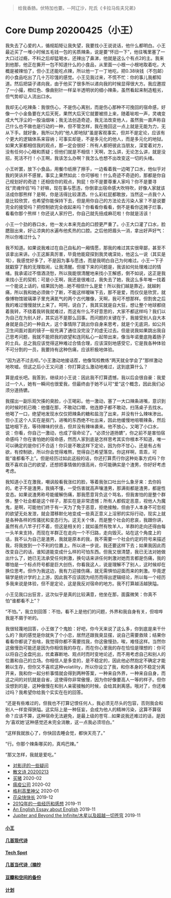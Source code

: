 
> 给我香肠。伏特加也要。--阿辽沙，陀氏《卡拉马佐夫兄弟》

# Core Dump 20200425（小王）

我失去了心爱的人，循规蹈矩让我失望，我要找小王说说话，他什么都明白。小王最近买了一堆小时候五毛钱一包的劣质辣条，说是要“怀旧一下”，他往嘴里塞了一大口过过瘾，不料之后却猛喝水，还辣出了鼻涕，他就是这么个有点2的主。我来到他那，他正在撕开一包不知道什么的小食品，从里面一小根一小根地取着吃，大概是被辣怕了，但小王还能吃点辣，所以他一丁一丁地吃，把0.38块钱（不包邮）的小食品吃出了几十万珍馐的感觉。小王见我过来，不慌不忙：你的事儿我都知道。然后把袋子递向我，由于他买了很多所以递向我的时候显得很大方。我应邀捏了一小撮，橙红色、像曲别针一样呈半透明状的细小辣条，虽然看起来制造粗劣，但气势却让人流出口水。

我却无心吃辣条：我很伤心，不是伤心离别，而是伤心那种不可挽回的宿命感，好像一个小金鱼要在大后天死，果然大后天它就要被捞上来，随着呲啦一声，灵魂变成大气浮尘的一股油烟味；我无法创造奇迹，我无法改变他人，虽然我一直声称自己什么也不做也是行动的一种，但不管怎样，我在挽回这一点上就是无能为力，无从下手。就好象，我所以为的“他人即地狱”虽是客观事实，但并不是定论，应该有个更大的逻辑体系来容纳；可事实却是，不是多元化的他人，而是多元化的地狱。如果大家都相信我的观点，那一定会很好：所有人都把彼此当朋友，深爱着对方，没有任何小心眼和质疑；但他们就是不相信！天啊，怎么讲，无论怎么讲，就是没招，死活不行！小王啊，我该怎么办啊？我怎么也想不出改变这一切的头绪。

小王听罢，放下小食品，用餐巾纸擦了擦手，一边看着我一边喝了口水，他似乎对我的哭诉并不感冒。事实上果然如此：你可够啦！什么奇迹不奇迹的，那都是你自己规划好的奇迹！还相信你的观点，狗屁！你不是要尊重人家吗？你不是要寻找“灵魂伴侣”吗？好嘛，现在事与愿违，你倒拿出宿命感大吹特吹，好像人家就该活成你那熊样？是啊，你是活得比较潇洒，什么彩虹屁都敢放，当然这一点我个人是比较欣赏，也希望你能保持下去，但是用你自己的方法论去污染人家？不是说要完全的接受吗？把控制欲完全收起来吗？你看看你看看，倒不是看你这摊子烂事，看看你那个熊样！你还说人家拧巴，你自己就先扭成麻花啦！你就是活该！

小王一个劲的吞口水，他一发火本来充血的口腔更严重了。小王大口灌了口水，脸腮鼓出来，好让凉爽的水遍布他炙热的口腔。之后他把眉头一消，拿出好声好气：所以你难过什么？

我不知道。如果说我难过在自己自私的一厢情愿，那我的难过其实很卑鄙，甚至不该拿出来讲。小王这厮真厉害，毕竟他能窥探到我灵魂深处，他这么一说（其实是骂），我感觉好多了，不是因为事与愿违，而是我明白自己为何难过。小王一下子就戳穿了我的无理取闹，让我清醒。但接下来的问题是，我该如何处理难过的情绪。我承诺过不借酒浇愁，所以我能很清醒地来找小王解惑，倒不如说，这正是我来找小王的契机：可是小王啊，我还是很难过，我失去了她，我这么多年唯一找着一个能说上话的，结果因为她...她不相信什么是爱！所以我们越是靠近，就越刺痛，所以我和她必须做个了断，不能这样暧昧下去，那不是爱，而仅仅是欣赏，就像博物馆玻璃罩子里充满氮气的两个古代雕像，天啊，我可不想那样。但割舍之后我的难过慢慢就伏上来了。呵呵，说白了，我其实就是自大狂，想让整个地球都绕着我转，不绕着我转我就难过，而这有什么不好意思的，大家不都这样吗？我们以为自己在为别人好，其实远不是那么回事。而问题的关键在于，我接受别人自大本身就是自己的一种自大，这个事情除了跳出你自身来思考，就是个无底洞，如公共卫生间面对面的镜子一般充满了通往没完没了的虚无过去。但是说我如果跳出我自己思考问题，我就不能把我的欲望和连同私心一起带出来，像当年诺曼底拖着肠子的士兵。总之我应该觉得这种难过合情合理，应该深刻地感受它，它是我各种体验不可分割的一员，我要持有这种伤痛，应该积极地体验。

“因为逃不过去呗。”小王激动地接话茬，他像驾校教练“两天就全学会了”那样激动地吹嘘。但这之后小王又问道：你打算这么激动地难过，这到底算什么？

算是成长吧。我答到，继续对小王说：因此我不打算遗憾，我以后会很自豪：我爱过一个人，她有一瞬间也很爱我，但最终由于她不认可“爱”这个概念，因此我们必须分道扬镳。

我摆出一副乐观欠揍的臭脸，小王喝彩。他一激动，塞了一大口辣条进嘴，意识到的时候时机已晚：他僵在那，不敢动口嚼，他连脖子都不敢动，扫荡桌子去找水。他喝了一口，绝望地发现水仅仅把辣条的糖和盐泡了出来，并没有什么辣味渗出。但小王这个人实在是抠门，进嘴的东西绝不吐出来，因此他缓慢地咀嚼辣条，然后猛地咽下去，等待辣味的伏击，但并没有辣味袭来。他不放心，又喝了小口水，说：你看，你自己一激动，也成了宿命论了。“必须分道扬镳”，你之前不是害怕宿命感吗？你在害怕她的宿命感，然而人家到底是怎样思考其实你根本不知道，唯一可以确定的是你们不合适！你只是不敢这样下定论，因为你不甘心，还是有占有欲，有控制欲，所以你会觉得难熬，觉得自己希望落空。你这样啊，乖乖，可能“谁都看不上”。但是经历过如此这般的话，你还打算贯行你这种处事方式吗？你既不喜欢自己的欲望，还想把事情做的很高尚，你可能确实是个渣男，你好好考虑考虑。

我知道小王在激我，嘲讽般看我涨红的脸，等着我张口吐出什么象牙来：去你妈的。老子不是渣男，我搞不懂，一受伤害就高声嚷渣男，那满街都是渣男，都是性变态。如果说渣男称号能缓解伤痛，那我愿意背负这个骂名，但我害怕的是整个群体，整个社会都是这个样子，那实在是非常遗憾；所有人都假定恶意，视他人为魔鬼，是啊，可能他们终于有一天为了免于恶意，拒绝接触，但由于人本身不可忽视的欲望无处发泄，就会潜移默化地变成一些真正意义上淫邪的实际行动，现实上就是各种各样的性骚扰和变态行为。这无关个体，而是整个社会的悲哀，我跟你讲，虽然有点八竿子打不着，但这是相关的；就如虽然有牧羊人，羊群的走向还得由每一头羊来支持，而现在羊群正在走向一个不归路，走向毁灭。站在这个角度上的话，我不认为自己是渣男，我就是原本的我，我不需要一个社会约定的符号来描述我，将我放到一个不利的位置上。所以进一步说，我还要这样下去；如果我因此而改变自己的话，谁知道能变成什么样的可怕东西。但我又很清楚，我已无法对她做出什么了，她已无法承受任何刺激，换句话来讲任何刺激对她而言都是伤痛，我的哪怕是一个标点符号都是巨大创伤，你看我这人，说是理解不了别人，这时候却在换位思考。但作为我这边，我有力迎接伤痛，就无需惧怕迎面而来的刺激。毕竟逻辑学是统计学的上上游，因此我不应该因为经历而得出逻辑结论，所以每一个经历多我来说是体验，但不是定论，这是我反对宿命的地方。我不打算越活越狭隘。

小王见我口出狂言，这次似乎是真的比较满意，他坐在那，面露微笑：你真不怕“谁都看不上”？

“不怕。”，我立刻回答：不怕，看不上是他们的问题，外界和我自身有关，但喧哗我是不屑于听的。

我很轻蔑地回答，小王做了个鬼脸：好吧，你今天来说了这么多，你到底是来干什么的？我的感觉是你就失了个小恋，居然还跟我臭显摆，说自己需要救赎；结果你看看你都说了些啥，我觉得你都不需要找我，你这傲慢劲，唉，难怪这样。当然你这傲慢劲可能还是因为你相信我的存在，而在你心里我的存在恰恰是理想的：你可以将自己全盘托出，优柔寡断地、观点时而时变地论述，而不用考虑自己和别人的位置和自己的立场。你相信人是多变的，是不稳定的，因此他必然抱定不确定才能赖以生存，但你又不喜欢这种volatility，所以你设立了我，和你本身的不稳定分离开来，我和你一起分析事情就会得到两种答案，一种来自外界，一种来自自身，而这之间的对抗就是自省，这使得你非常傲慢，因为你好像要高人一等的样子。但你没想到的是，这种傲慢在和别人亲密接触的时候，会给其剥离感。哦对了，你还难过吗？我希望你给我个实实在在的回答。

“还是有些难过的，但我也不打算记恨任何人，我必须无尽头的包容，否则我会和别人一样变得狭隘。这实际上是一种狂妄，会成为他人的精神污染，这算不算宿命？应该不算，这种宿命无法避免，是最上级的苍穹...如果说我还难过的话，是因为‘喜欢她’这种感觉还未完全消散，这一点我必须坦白。”

“这样我就放心了，你快回去睡会觉，都快天亮了。”

“行。你那个辣条哪买的，真鸡巴辣。”

“那又怎样，我就是爱吃。”

* [对影评的一些疑问](posts/2020-03-11-mreview.md)
* [散文诗 20200213](posts/2020-02-13-v.md)
* [买猪](posts/2020-02-09-pig.md) 2020-02
* [瘟疫公司](posts/2020-02-02-ncov.md) 2020-02
* [格利高里神父](posts/2020-01-05-hl2.md) 2020-01
* [花朵快快长](posts/2019-12-21-none.md) 2019-12
* [201Q年的一些经历和感想](posts/2019-11-30-q.md) 2019-11
* [An English Essay about English](posts/2019-11-english.md) 2019-11
* [Jupiter and Beyond the Infinite/木星以及超越一切苍穹](posts/2019-11-26-idx.md) 2019-11

#### [小王](index_wang.md)

#### [几首现代诗](index_mverse.md)

#### [Tech Spot](index_tech.md)

#### [几首当代诗（摘抄](contemporary/intro.md)

#### [豆瓣和空间的备份](index_history.md)

#### [计划](posts/plan.md)

